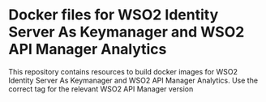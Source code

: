 # Docker files for WSO2 Identity Server As Keymanager and WSO2 API Manager Analytics

This repository contains resources to build docker images for WSO2 Identity Server As Keymanager and WSO2 API Manager Analytics. Use the correct tag for the relevant WSO2 API Manager version


